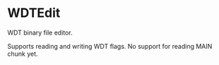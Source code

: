 # WDTEdit
WDT binary file editor.


Supports reading and writing WDT flags.
No support for reading MAIN chunk yet.

